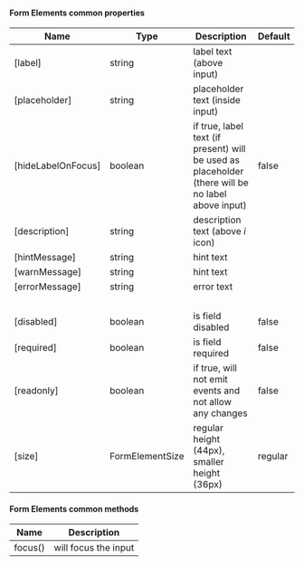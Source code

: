 #### Form Elements common properties
Name | Type | Description | Default
--- | --- | --- | ---
[label] | string | label text (above input)| &nbsp;
[placeholder] | string | placeholder text (inside input) | &nbsp;
[hideLabelOnFocus] | boolean | if true, label text (if present) will be used as placeholder (there will be no label above input) | false
[description] | string | description text (above <i>i</i> icon) | &nbsp;
[hintMessage] | string | hint text | &nbsp;
[warnMessage] | string | hint text | &nbsp;
[errorMessage] | string | error text | &nbsp;
&nbsp; | &nbsp; | &nbsp; | &nbsp;
[disabled] | boolean | is field disabled | false
[required] | boolean | is field required | false
[readonly] | boolean | if true, will not emit events and not allow any changes | false
[size] | FormElementSize | regular height (44px), smaller height (36px) | regular

#### Form Elements common methods
Name | Description
--- | ---
focus() | will focus the input

